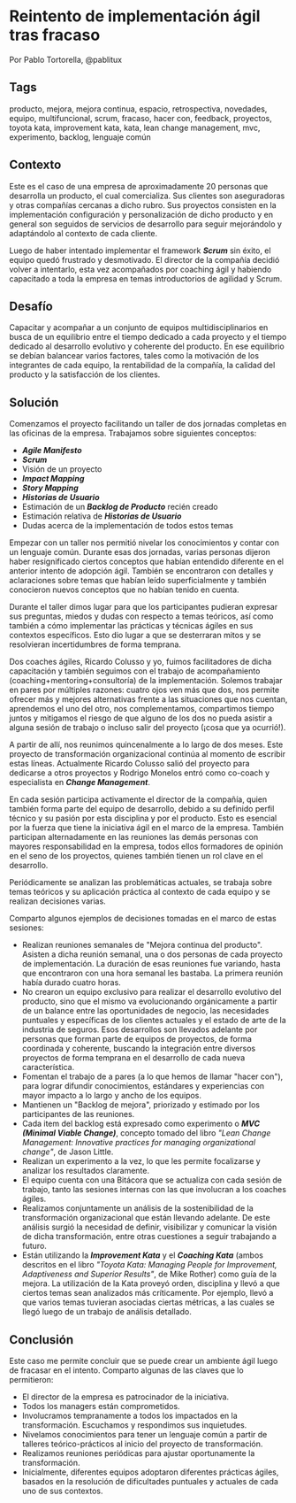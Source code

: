 

Reintento de implementación ágil tras fracaso
=====
Por Pablo Tortorella, @pablitux

Tags
-----
producto, mejora, mejora continua, espacio, retrospectiva, novedades, equipo, multifuncional, scrum, fracaso, hacer con, feedback, proyectos, toyota kata, improvement kata, kata, lean change management, mvc, experimento, backlog, lenguaje común

Contexto
-----
Este es el caso de una empresa de aproximadamente 20 personas que desarrolla un producto, el cual comercializa. Sus clientes son aseguradoras y otras compañías cercanas a dicho rubro. Sus proyectos consisten en la implementación configuración y personalización de dicho producto y en general son seguidos de servicios de desarrollo para seguir mejorándolo y adaptándolo al contexto de cada cliente.

Luego de haber intentado implementar el framework **_Scrum_** sin éxito, el equipo quedó frustrado y desmotivado. El director de la compañía decidió volver a intentarlo, esta vez acompañados por coaching ágil y habiendo capacitado a toda la empresa en temas introductorios de agilidad y Scrum.

Desafío
-----
Capacitar y acompañar a un conjunto de equipos multidisciplinarios en busca de un equilibrio entre el tiempo dedicado a cada proyecto y el tiempo dedicado al desarrollo evolutivo y coherente del producto. En ese equilibrio se debían balancear varios factores, tales como la motivación de los integrantes de cada equipo, la rentabilidad de la compañía, la calidad del producto y la satisfacción de los clientes.

Solución
-----
Comenzamos el proyecto facilitando un taller de dos jornadas completas en las oficinas de la empresa.
Trabajamos sobre siguientes conceptos:
* **_Agile Manifesto_**
* **_Scrum_**
* Visión de un proyecto
* **_Impact Mapping_**
* **_Story Mapping_**
* **_Historias de Usuario_**
* Estimación de un **_Backlog de Producto_** recién creado
* Estimación relativa de **_Historias de Usuario_**
* Dudas acerca de la implementación de todos estos temas

Empezar con un taller nos permitió nivelar los conocimientos y contar con un lenguaje común. Durante esas dos jornadas, varias personas dijeron haber resignificado ciertos conceptos que habían entendido diferente en el anterior intento de adopción ágil. También se encontraron con detalles y aclaraciones sobre temas que habían leído superficialmente y también conocieron nuevos conceptos que no habían tenido en cuenta.

Durante el taller dimos lugar para que los participantes pudieran expresar sus preguntas, miedos y dudas con respecto a temas teóricos, así como también a cómo implementar las prácticas y técnicas ágiles en sus contextos específicos. Esto dio lugar a que se desterraran mitos y se resolvieran incertidumbres de forma temprana.

Dos coaches ágiles, Ricardo Colusso y yo, fuimos facilitadores de dicha capacitación y también seguimos con el trabajo de acompañamiento (coaching+mentoring+consultoría) de la implementación. Solemos trabajar en pares por múltiples razones: cuatro ojos ven más que dos, nos permite ofrecer más y mejores alternativas frente a las situaciones que nos cuentan, aprendemos el uno del otro, nos complementamos, compartimos tiempo juntos y mitigamos el riesgo de que alguno de los dos no pueda asistir a alguna sesión de trabajo o incluso salir del proyecto (¡cosa que ya ocurrió!). 

A partir de allí, nos reunimos quincenalmente a lo largo de dos meses. Este proyecto de transformación organizacional continúa al momento de escribir estas líneas. Actualmente Ricardo Colusso salió del proyecto para dedicarse a otros proyectos y Rodrigo Monelos entró como co-coach y especialista en **_Change Management_**.

En cada sesión participa activamente el director de la compañía, quien también forma parte del equipo de desarrollo, debido a su definido perfil técnico y su pasión por esta disciplina y por el producto. Esto es esencial por la fuerza que tiene la iniciativa ágil en el marco de la empresa. También participan alternadamente en las reuniones las demás personas con mayores responsabilidad en la empresa, todos ellos formadores de opinión en el seno de los proyectos, quienes también tienen un rol clave en el desarrollo.

Periódicamente se analizan las problemáticas actuales, se trabaja sobre temas teóricos y su aplicación práctica al contexto de cada equipo y se realizan decisiones varias.

Comparto algunos ejemplos de decisiones tomadas en el marco de estas sesiones:
* Realizan reuniones semanales de "Mejora continua del producto". Asisten a dicha reunión semanal, una o dos personas de cada proyecto de implementación. La duración de esas reuniones fue variando, hasta que encontraron con una hora semanal les bastaba. La primera reunión había durado cuatro horas.
* No crearon un equipo exclusivo para realizar el desarrollo evolutivo del producto, sino que el mismo va evolucionando orgánicamente a partir de un balance entre las oportunidades de negocio, las necesidades puntuales y específicas de los clientes actuales y el estado de arte de la industria de seguros. Esos desarrollos son llevados adelante por personas que forman parte de equipos de proyectos, de forma coordinada y coherente, buscando la integración entre diversos proyectos de forma temprana en el desarrollo de cada nueva característica.
* Fomentan el trabajo de a pares (a lo que hemos de llamar "hacer con"), para lograr difundir conocimientos, estándares y experiencias con mayor impacto a lo largo y ancho de los equipos.
* Mantienen un "Backlog de mejora", priorizado y estimado por los participantes de las reuniones.
* Cada item del backlog está expresado como experimento o **_MVC (Minimal Viable Change)_**, concepto tomado del libro *"Lean Change Management: Innovative practices for managing organizational change"*, de Jason Little.
* Realizan un experimento a la vez, lo que les permite focalizarse y analizar los resultados claramente.
* El equipo cuenta con una Bitácora que se actualiza con cada sesión de trabajo, tanto las sesiones internas con las que involucran a los coaches ágiles.
* Realizamos conjuntamente un análisis de la sostenibilidad de la transformación organizacional que están llevando adelante. De este análisis surgió la necesidad de definir, visibilizar y comunicar la visión de dicha transformación, entre otras cuestiones a seguir trabajando a futuro.
* Están utilizando la **_Improvement Kata_** y el **_Coaching Kata_** (ambos descritos en el libro *"Toyota Kata: Managing People for Improvement, Adaptiveness and Superior Results"*, de Mike Rother) como guía de la mejora. La utilización de la Kata proveyó orden, disciplina y llevó a que ciertos temas sean analizados más críticamente. Por ejemplo, llevó a que varios temas tuvieran asociadas ciertas métricas, a las cuales se llegó luego de un trabajo de análisis detallado.

Conclusión
-----
Este caso me permite concluir que se puede crear un ambiente ágil luego de fracasar en el intento.
Comparto algunas de las claves que lo permitieron:
* El director de la empresa es patrocinador de la iniciativa.
* Todos los managers están comprometidos.
* Involucramos tempranamente a todos los impactados en la transformación. Escuchamos y respondimos sus inquietudes.
* Nivelamos conocimientos para tener un lenguaje común a partir de talleres teórico-prácticos al inicio del proyecto de transformación.
* Realizamos reuniones periódicas para ajustar oportunamente la transformación.
* Inicialmente, diferentes equipos adoptaron diferentes prácticas ágiles, basados en la resolución de dificultades puntuales y actuales de cada uno de sus contextos.

